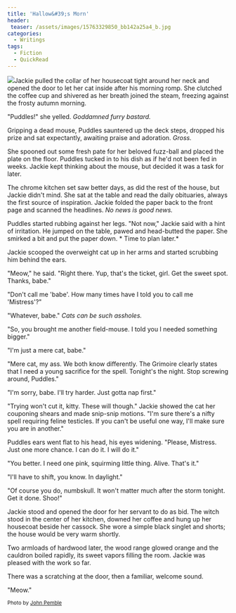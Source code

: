 ```yaml
---
title: 'Hallow&#39;s Morn'
header:
 teaser: /assets/images/15763329850_bb142a25a4_b.jpg
categories:
  - Writings
tags:
  - Fiction
  - QuickRead
---
```

<img src="https://douglangille.github.io/assets/images/15763329850_bb142a25a4_b.jpg">Jackie pulled the collar of her housecoat tight around her neck and opened the door to let her cat inside after his morning romp. She clutched the coffee cup and shivered as her breath joined the steam, freezing against the frosty autumn morning.

"Puddles!" she yelled. *Goddamned furry bastard.*

Gripping a dead mouse, Puddles sauntered up the deck steps, dropped his prize and sat expectantly, awaiting praise and adoration. *Gross.*

She spooned out some fresh pate for her beloved fuzz-ball and placed the plate on the floor. Puddles tucked in to his dish as if he'd not been fed in weeks. Jackie kept thinking about the mouse, but decided it was a task for later.

The chrome kitchen set saw better days, as did the rest of the house, but Jackie didn't mind. She sat at the table and read the daily obituaries, always the first source of inspiration. Jackie folded the paper back to the front page and scanned the headlines. *No news is good news.*

Puddles started rubbing against her legs. "Not now," Jackie said with a hint of irritation. He jumped on the table, pawed and head-butted the paper. She smirked a bit and put the paper down. * Time to plan later.*

Jackie scooped the overweight cat up in her arms and started scrubbing him behind the ears.

"Meow," he said. "Right there. Yup, that's the ticket, girl. Get the sweet spot. Thanks, babe."

"Don't call me 'babe'. How many times have I told you to call me 'Mistress'?"

"Whatever, babe." *Cats can be such assholes.*

"So, you brought me another field-mouse. I told you I needed something bigger."

"I'm just a mere cat, babe."

"Mere cat, my ass. We both know differently. The Grimoire clearly states that I need a young sacrifice for the spell. Tonight's the night. Stop screwing around, Puddles."

"I'm sorry, babe. I'll try harder. Just gotta nap first."

"Trying won't cut it, kitty. These will though." Jackie showed the cat her couponing shears and made snip-snip motions. "I'm sure there's a nifty spell requiring feline testicles. If you can't be useful one way, I'll make sure you are in another."

Puddles ears went flat to his head, his eyes widening. "Please, Mistress. Just one more chance. I can do it. I will do it."

"You better. I need one pink, squirming little thing. Alive. That's it."

"I'll have to shift, you know. In daylight."

"Of course you do, numbskull. It won't matter much after the storm tonight. Get it done. Shoo!"

Jackie stood and opened the door for her servant to do as bid. The witch stood in the center of her kitchen, downed her coffee and hung up her housecoat beside her cassock. She wore a simple black singlet and shorts; the house would be very warm shortly.

Two armloads of hardwood later, the wood range glowed orange and the cauldron boiled rapidly, its sweet vapors filling the room. Jackie was pleased with the work so far.

There was a scratching at the door, then a familiar, welcome sound.

"Meow."

<small>Photo by <a href="http://www.flickr.com/photos/9127362@N05/15763329850">John Pemble</a></small>